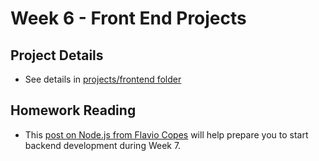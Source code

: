 # Week 6 - Front End Projects

## Project Details

* See details in [projects/frontend folder](https://github.com/DigitalCraftsStudents/hyb-imm-12-2020/tree/main/projects/frontend)

## Homework Reading

* This [post on Node.js from Flavio Copes](https://flaviocopes.com/nodejs/) will help prepare you to start backend development during Week 7.